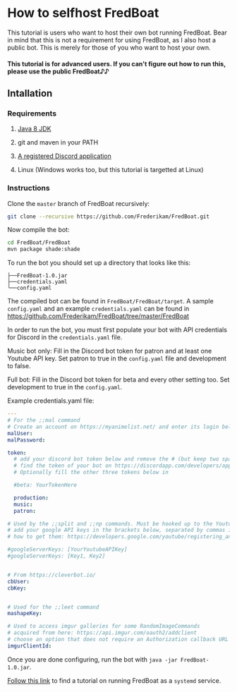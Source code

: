 # How to selfhost FredBoat
This tutorial is users who want to host their own bot running FredBoat. Bear in mind that this is not a requirement for using FredBoat, as I also host a public bot. This is merely for those of you who want to host your own.

#### This tutorial is for advanced users. If you can't figure out how to run this, please use the public FredBoat♪♪

## Intallation

### Requirements

1. [Java 8 JDK](http://www.oracle.com/technetwork/java/javase/downloads/jdk8-downloads-2133151.html)

2. git and maven in your PATH

3. [A registered Discord application](https://github.com/reactiflux/discord-irc/wiki/Creating-a-discord-bot-&-getting-a-token)

4. Linux \(Windows works too, but this tutorial is targetted at Linux\)

### Instructions
Clone the `master` branch of FredBoat recursively:

```sh
git clone --recursive https://github.com/Frederikam/FredBoat.git
```

Now compile the bot:

```sh
cd FredBoat/FredBoat
mvn package shade:shade
```

To run the bot you should set up a directory that looks like this:

```
├──FredBoat-1.0.jar
├──credentials.yaml
└──config.yaml
```

The compiled bot can be found in `FredBoat/FredBoat/target`. A sample `config.yaml` and an example `credentials.yaml` can be found in https://github.com/Frederikam/FredBoat/tree/master/FredBoat

In order to run the bot, you must first populate your bot with API credentials for Discord in the `credentials.yaml` file.

Music bot only: Fill in the Discord bot token for patron and at least one Youtube API key. Set patron to true in the `config.yaml` file and development to false.

Full bot: Fill in the Discord bot token for beta and every other setting too. Set development to true in the `config.yaml`.

Example credentials.yaml file:

```yaml
---
# For the ;;mal command
# Create an account on https://myanimelist.net/ and enter its login below
malUser:
malPassword:

token:
  # add your discord bot token below and remove the # (but keep two spaces in front of it)
  # find the token of your bot on https://discordapp.com/developers/applications/me
  # Optionally fill the other three tokens below in

  #beta: YourTokenHere

  production: 
  music:
  patron:

# Used by the ;;split and ;;np commands. Must be hooked up to the Youtube Data API
# add your google API keys in the brackets below, separated by commas if more than one, uncomment by removing the #
# how to get them: https://developers.google.com/youtube/registering_an_application

#googleServerKeys: [YourYoutubeAPIKey]
#googleServerKeys: [Key1, Key2]


# From https://cleverbot.io/
cbUser:
cbKey:


# Used for the ;;leet command
mashapeKey:

# Used to access imgur galleries for some RandomImageCommands
# acquired from here: https://api.imgur.com/oauth2/addclient
# choose an option that does not require an Authorization callback URL
imgurClientId:
```

Once you are done configuring, run the bot with `java -jar FredBoat-1.0.jar`.


[Follow this link](http://docs.fredboat.com/systemdservice) to find a tutorial on running FredBoat as a `systemd` service.
